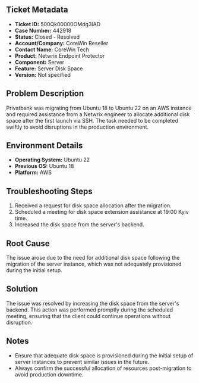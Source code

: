 ## Ticket Metadata
- **Ticket ID:** 500Qk00000OMdg3IAD
- **Case Number:** 442918
- **Status:** Closed - Resolved
- **Account/Company:** CoreWin Reseller
- **Contact Name:** CoreWin Tech
- **Product:** Netwrix Endpoint Protector
- **Component:** Server
- **Feature:** Server Disk Space
- **Version:** Not specified

## Problem Description
Privatbank was migrating from Ubuntu 18 to Ubuntu 22 on an AWS instance and required assistance from a Netwrix engineer to allocate additional disk space after the first launch via SSH. The task needed to be completed swiftly to avoid disruptions in the production environment.

## Environment Details
- **Operating System:** Ubuntu 22
- **Previous OS:** Ubuntu 18
- **Platform:** AWS

## Troubleshooting Steps
1. Received a request for disk space allocation after the migration.
2. Scheduled a meeting for disk space extension assistance at 19:00 Kyiv time.
3. Increased the disk space from the server's backend.

## Root Cause
The issue arose due to the need for additional disk space following the migration of the server instance, which was not adequately provisioned during the initial setup.

## Solution
The issue was resolved by increasing the disk space from the server's backend. This action was performed promptly during the scheduled meeting, ensuring that the client could continue operations without disruption.

## Notes
- Ensure that adequate disk space is provisioned during the initial setup of server instances to prevent similar issues in the future.
- Always confirm the successful allocation of resources post-migration to avoid production downtime.